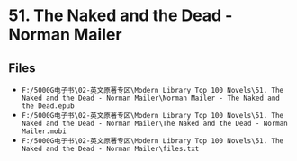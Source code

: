 # 51. The Naked and the Dead - Norman Mailer

## Files

- `F:/5000G电子书\02-英文原著专区\Modern Library Top 100 Novels\51. The Naked and the Dead - Norman Mailer\Norman Mailer - The Naked and the Dead.epub`
- `F:/5000G电子书\02-英文原著专区\Modern Library Top 100 Novels\51. The Naked and the Dead - Norman Mailer\The Naked and the Dead - Norman Mailer.mobi`
- `F:/5000G电子书\02-英文原著专区\Modern Library Top 100 Novels\51. The Naked and the Dead - Norman Mailer\files.txt`
